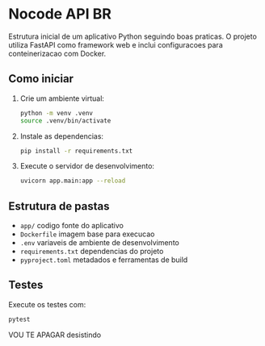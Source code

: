 # Nocode API BR

Estrutura inicial de um aplicativo Python seguindo boas praticas. O projeto utiliza FastAPI como framework web e inclui configuracoes para conteinerizacao com Docker.

## Como iniciar

1. Crie um ambiente virtual:
   ```bash
   python -m venv .venv
   source .venv/bin/activate
   ```
2. Instale as dependencias:
   ```bash
   pip install -r requirements.txt
   ```
3. Execute o servidor de desenvolvimento:
   ```bash
   uvicorn app.main:app --reload
   ```

## Estrutura de pastas

- `app/` codigo fonte do aplicativo
- `Dockerfile` imagem base para execucao
- `.env` variaveis de ambiente de desenvolvimento
- `requirements.txt` dependencias do projeto
- `pyproject.toml` metadados e ferramentas de build

## Testes

Execute os testes com:

```bash
pytest
```


VOU TE APAGAR
desistindo
